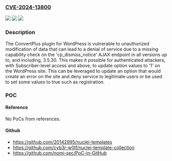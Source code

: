 ### [CVE-2024-13800](https://cve.mitre.org/cgi-bin/cvename.cgi?name=CVE-2024-13800)
![](https://img.shields.io/static/v1?label=Product&message=ConvertPlus&color=blue)
![](https://img.shields.io/static/v1?label=Version&message=*%3C%3D%203.5.30%20&color=brighgreen)
![](https://img.shields.io/static/v1?label=Vulnerability&message=CWE-862%20Missing%20Authorization&color=brighgreen)

### Description

The ConvertPlus plugin for WordPress is vulnerable to unauthorized modification of data that can lead to a denial of service due to a missing capability check on the 'cp_dismiss_notice' AJAX endpoint in all versions up to, and including, 3.5.30. This makes it possible for authenticated attackers, with Subscriber-level access and above, to update option values to '1' on the WordPress site. This can be leveraged to update an option that would create an error on the site and deny service to legitimate users or be used to set some values to true such as registration.

### POC

#### Reference
No PoCs from references.

#### Github
- https://github.com/20142995/nuclei-templates
- https://github.com/cyb3r-w0lf/nuclei-template-collection
- https://github.com/nomi-sec/PoC-in-GitHub

